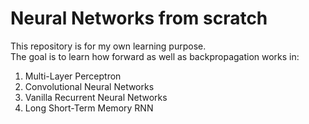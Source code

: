 # Neural Networks from scratch

This repository is for my own learning purpose.<br>
The goal is to learn how forward as well as backpropagation works in: <br>
1. Multi-Layer Perceptron
2. Convolutional Neural Networks
3. Vanilla Recurrent Neural Networks
4. Long Short-Term Memory RNN
